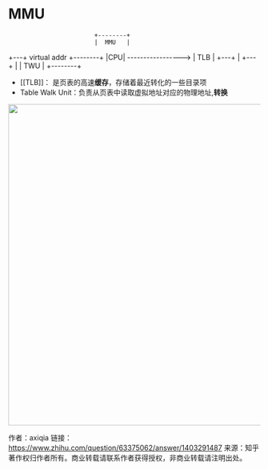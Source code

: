 # MMU

                            +--------+
                            |  MMU   |
+---+  virtual addr         +--------+
|CPU| ----------------->    |  TLB   |
+---+                       | +---+  |
                            |  TWU   |
                            +--------+
- [[TLB]]： 是页表的高速**缓存**，存储着最近转化的一些目录项
- Table Walk Unit：负责从页表中读取虚拟地址对应的物理地址,**转换**

<img src="https://pic1.zhimg.com/50/v2-fe44ad1f24e6963bc8f3c2fc24899c05_hd.jpg?source=1940ef5c" data-caption="" data-size="normal" data-rawwidth="641" data-rawheight="201" data-default-watermark-src="https://pic4.zhimg.com/50/v2-b3cd68fdc6fe9e58e82c5566a53de6b6_hd.jpg?source=1940ef5c" class="origin_image zh-lightbox-thumb" width="641" data-original="https://pic4.zhimg.com/v2-fe44ad1f24e6963bc8f3c2fc24899c05_r.jpg?source=1940ef5c"/>

作者：axiqia
链接：https://www.zhihu.com/question/63375062/answer/1403291487
来源：知乎
著作权归作者所有。商业转载请联系作者获得授权，非商业转载请注明出处。